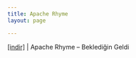 ```yaml
---
title: Apache Rhyme
layout: page

---
```

<a href="https://cloud.mail.ru/public/4445cc25aa2b/Apache%20Rhyme%20-%20Bekledi%C4%9Fin%20Geldi" target="_blank">[indir]</a> | Apache Rhyme &#8211; Beklediğin Geldi